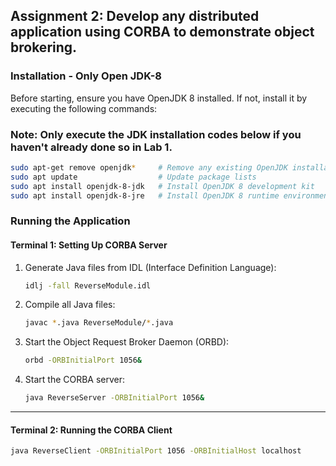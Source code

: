 

## Assignment 2: Develop any distributed application using CORBA to demonstrate object brokering.

### Installation - Only Open JDK-8

Before starting, ensure you have OpenJDK 8 installed. If not, install it by executing the following commands:

### Note: Only execute the JDK installation codes below if you haven't already done so in Lab 1.
```bash
sudo apt-get remove openjdk*     # Remove any existing OpenJDK installations
sudo apt update                  # Update package lists
sudo apt install openjdk-8-jdk   # Install OpenJDK 8 development kit
sudo apt install openjdk-8-jre   # Install OpenJDK 8 runtime environment
```

### Running the Application

#### Terminal 1: Setting Up CORBA Server

1. Generate Java files from IDL (Interface Definition Language):

    ```bash
    idlj -fall ReverseModule.idl
    ```

2. Compile all Java files:

    ```bash
    javac *.java ReverseModule/*.java
    ```

3. Start the Object Request Broker Daemon (ORBD):

    ```bash
    orbd -ORBInitialPort 1056&
    ```

4. Start the CORBA server:

    ```bash
    java ReverseServer -ORBInitialPort 1056&
    ```
---
#### Terminal 2: Running the CORBA Client

```bash
java ReverseClient -ORBInitialPort 1056 -ORBInitialHost localhost
```



